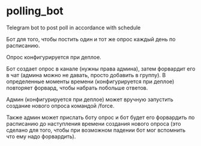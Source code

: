 # polling_bot

Telegram bot to post poll in accordance with schedule

Бот для того, чтобы постить один и тот же опрос каждый день по расписанию.

Опрос конфигурируется при деплое.

Бот создает опрос в канале (нужны права админа), затем форвардит его в чат
(админа можно не давать, просто добавить в группу).
В определенные моменты времени (конфигурируется при деплое) повторяет форвард,
чтобы набрать побольше ответов.

Админ (конфигурируется при деплое) может вручную запустить создание нового опроса командой /force.

Также админ может прислать боту опрос и бот будет его форвардить по расписанию до
наступления времени создания нового опроса (это сделано для того, чтобы при возможном
падении бот мог вспомнить что ему надо форвардить).
